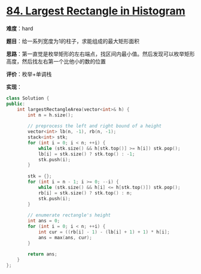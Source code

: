 # [84. Largest Rectangle in Histogram](https://leetcode.com/problems/largest-rectangle-in-histogram/)

**难度**：hard

**题目**：给一系列宽度为1的柱子，求能组成的最大矩形面积

**思路**：第一直觉是枚举矩形的左右端点，找区间内最小值。然后发现可以枚举矩形高度，然后找左右第一个比他小的数的位置

**评价**：枚举+单调栈

**实现**：

```cpp
class Solution {
public:
    int largestRectangleArea(vector<int>& h) {
        int n = h.size();
        
        // preprocess the left and right bound of a height
        vector<int> lb(n, -1), rb(n, -1);
        stack<int> stk;
        for (int i = 0; i < n; ++i) {
            while (stk.size() && h[stk.top()] >= h[i]) stk.pop();
            lb[i] = stk.size() ? stk.top() : -1;
            stk.push(i);
        }
        
        stk = {};
        for (int i = n - 1; i >= 0; --i) {
            while (stk.size() && h[i] <= h[stk.top()]) stk.pop();
            rb[i] = stk.size() ? stk.top() : n;
            stk.push(i);
        }
        
        // enumerate rectangle's height
        int ans = 0;
        for (int i = 0; i < n; ++i) {
            int cur = ((rb[i] - 1) - (lb[i] + 1) + 1) * h[i];
            ans = max(ans, cur);
        }
        
        return ans;
    }
};
```